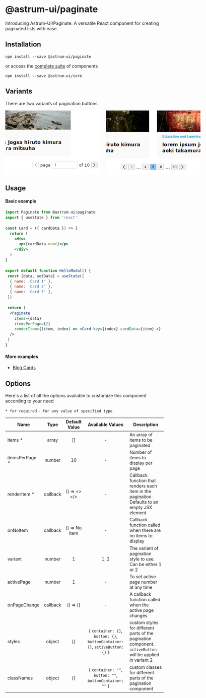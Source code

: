 # @astrum-ui/paginate

Introducing Astrum-UI/Paginate: A versatile React component for creating paginated lists with ease.

## Installation

```
npm install --save @astrum-ui/paginate
```

or access the [complete suite](https://www.npmjs.com/package/@astrum-ui/core) of components

```
npm install --save @astrum-ui/core
```

## Variants

There are two variants of pagination buttons

<div style="display: flex; gap: 20px">
<img src="./assets/variant-1.png" alt="variant 1" width="300px" />
<img src="./assets/variant-2.png" alt="variant 2" width="300px" />
</div>

## Usage

#### Basic example

```jsx
import Paginate from @astrum-ui/paginate
import { useState } from 'react'

const Card = ({ cardData }) => {
  return (
    <div>
      <p>{cardData.name}</p>
    </div>
  )
}

export default function HelloModal() {
 const [data, setData] = useState([
  { name: 'Card 1' },
  { name: 'Card 2' },
  { name: 'Card 3' },
 ])

 return (
  <Paginate
    items={data}
    itemsPerPage={2}
    renderItem={(item, index) => <Card key={index} cardData={item} >}
  />
 )
}

```

#### More examples

- [Blog Cards](https://stackblitz.com/edit/vitejs-vite-z8kb2c?file=src%2FApp.tsx)

## Options

Here's a list of all the options available to customize this component according to your need

<span>`* for required`</span>
<span>`- for any value of specified type`</span>

| Name            |   Type   | Default Value |                               Available Values                               | Description                                                                                                |
| --------------- | :------: | :-----------: | :--------------------------------------------------------------------------: | ---------------------------------------------------------------------------------------------------------- |
| items \*        |  array   |      []       |                                      -                                       | An array of items to be paginated                                                                          |
| itemsPerPage \* |  number  |      10       |                                      -                                       | Number of items to display per page                                                                        |
| renderItem \*   | callback |  () => <></>  |                                      -                                       | Callback function that renders each item in the pagination. Defaults to an empty JSX element               |
| onNoItem        | callback | () => No item |                                      -                                       | Callback function called when there are no items to display                                                |
| variant         |  number  |       1       |                                     1, 2                                     | The variant of pagination style to use. Can be either 1 or 2                                               |
| activePage      |  number  |       1       |                                      -                                       | To set active page number at any time                                                                      |
| onPageChange    | callback |   () => {}    |                                      -                                       | A callback function called when the active page changes                                                    |
| styles          |  object  |      {}       | { `container: {}`, `button: {}`, `buttonContainer: {}`, `activeButton: {}` } | custom styles for different parts of the pagination component. `activeButton` will be applied in variant 2 |
| classNames      |  object  |      {}       |           { `container: ""`, `button: ""`, `buttonContainer: ""` }           | custom classes for different parts of the pagination component                                             |
